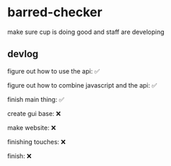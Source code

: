 # barred-checker
make sure cup is doing good and staff are developing

## devlog

figure out how to use the api: ✅

figure out how to combine javascript and the api: ✅ 

finish main thing: ✅ 

create gui base: ❌

make website: ❌

finishing touches: ❌

finish: ❌
